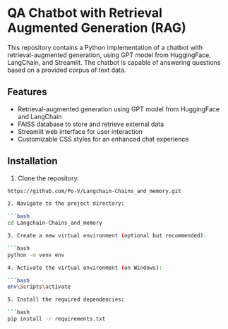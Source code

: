 # QA Chatbot with Retrieval Augmented Generation (RAG)

This repository contains a Python implementation of a chatbot with retrieval-augmented generation, using GPT model from HuggingFace, LangChain, and Streamlit. 
The chatbot is capable of answering questions based on a provided corpus of text data.

## Features

- Retrieval-augmented generation using GPT model from HuggingFace and LangChain
- FAISS database to store and retrieve external data
- Streamlit web interface for user interaction
- Customizable CSS styles for an enhanced chat experience

## Installation

1. Clone the repository:

```bash
https://github.com/Po-V/Langchain-Chains_and_memory.git

2. Navigate to the project directory:

```bash
cd Langchain-Chains_and_memory

3. Create a new virtual environment (optional but recommended):

```bash
python -m venv env

4. Activate the virtual environment (on Windows):

```bash
env\Scripts\activate

5. Install the required dependencies:

```bash
pip install -r requirements.txt




